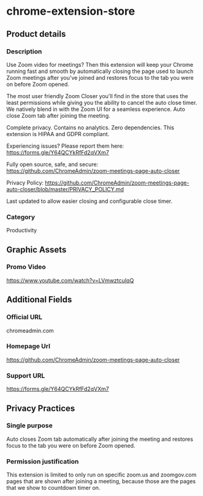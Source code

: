 # chrome-extension-store
## Product details
### Description
Use Zoom video for meetings? Then this extension will keep your Chrome running fast and smooth by automatically closing the page used to launch Zoom meetings after you've joined and restores focus to the tab you were on before Zoom opened.

The most user friendly Zoom Closer you'll find in the store that uses the least permissions while giving you the ability to cancel the auto close timer. We natively blend in with the Zoom UI for a seamless experience. Auto close Zoom tab after joining the meeting.

Complete privacy. Contains no analytics. Zero dependencies.
This extension is HIPAA and GDPR compliant.

Experiencing issues? Please report them here: https://forms.gle/Y64QCYkRfFd2qVXm7

Fully open source, safe, and secure:
https://github.com/ChromeAdmin/zoom-meetings-page-auto-closer

Privacy Policy:
https://github.com/ChromeAdmin/zoom-meetings-page-auto-closer/blob/master/PRIVACY_POLICY.md

Last updated to allow easier closing and configurable close timer.

### Category
Productivity

## Graphic Assets
### Promo Video
https://www.youtube.com/watch?v=LVmwztcuIqQ

## Additional Fields
### Official URL
chromeadmin.com
### Homepage Url
https://github.com/ChromeAdmin/zoom-meetings-page-auto-closer
### Support URL
https://forms.gle/Y64QCYkRfFd2qVXm7


## Privacy Practices
### Single purpose
Auto closes Zoom tab automatically after joining the meeting and restores focus to the tab you were on before Zoom opened.
### Permission justification
This extension is limited to only run on specific zoom.us and zoomgov.com pages that are shown after joining a meeting, because those are the pages that we show to countdown timer on.

















